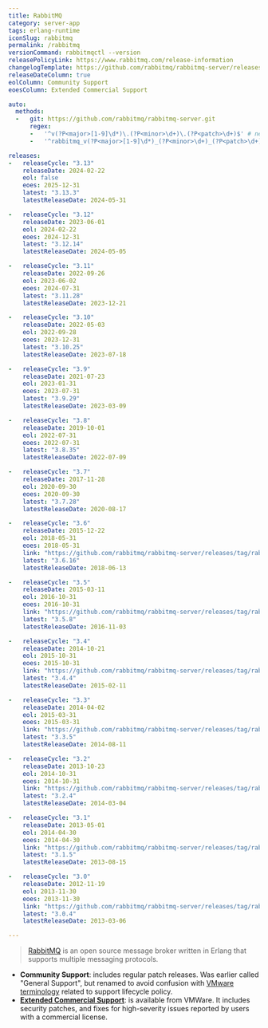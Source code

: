```yaml
---
title: RabbitMQ
category: server-app
tags: erlang-runtime
iconSlug: rabbitmq
permalink: /rabbitmq
versionCommand: rabbitmqctl --version
releasePolicyLink: https://www.rabbitmq.com/release-information
changelogTemplate: https://github.com/rabbitmq/rabbitmq-server/releases/tag/v__LATEST__
releaseDateColumn: true
eolColumn: Community Support
eoesColumn: Extended Commercial Support

auto:
  methods:
  -   git: https://github.com/rabbitmq/rabbitmq-server.git
      regex:
      -   '^v(?P<major>[1-9]\d*)\.(?P<minor>\d+)\.(?P<patch>\d+)$' # newer versions
      -   '^rabbitmq_v(?P<major>[1-9]\d*)_(?P<minor>\d+)_(?P<patch>\d+)$' # oldest versions

releases:
-   releaseCycle: "3.13"
    releaseDate: 2024-02-22
    eol: false
    eoes: 2025-12-31
    latest: "3.13.3"
    latestReleaseDate: 2024-05-31

-   releaseCycle: "3.12"
    releaseDate: 2023-06-01
    eol: 2024-02-22
    eoes: 2024-12-31
    latest: "3.12.14"
    latestReleaseDate: 2024-05-05

-   releaseCycle: "3.11"
    releaseDate: 2022-09-26
    eol: 2023-06-02
    eoes: 2024-07-31
    latest: "3.11.28"
    latestReleaseDate: 2023-12-21

-   releaseCycle: "3.10"
    releaseDate: 2022-05-03
    eol: 2022-09-28
    eoes: 2023-12-31
    latest: "3.10.25"
    latestReleaseDate: 2023-07-18

-   releaseCycle: "3.9"
    releaseDate: 2021-07-23
    eol: 2023-01-31
    eoes: 2023-07-31
    latest: "3.9.29"
    latestReleaseDate: 2023-03-09

-   releaseCycle: "3.8"
    releaseDate: 2019-10-01
    eol: 2022-07-31
    eoes: 2022-07-31
    latest: "3.8.35"
    latestReleaseDate: 2022-07-09

-   releaseCycle: "3.7"
    releaseDate: 2017-11-28
    eol: 2020-09-30
    eoes: 2020-09-30
    latest: "3.7.28"
    latestReleaseDate: 2020-08-17

-   releaseCycle: "3.6"
    releaseDate: 2015-12-22
    eol: 2018-05-31
    eoes: 2018-05-31
    link: "https://github.com/rabbitmq/rabbitmq-server/releases/tag/rabbitmq_v{{'__LATEST__'|replace:'.','_'}}"
    latest: "3.6.16"
    latestReleaseDate: 2018-06-13

-   releaseCycle: "3.5"
    releaseDate: 2015-03-11
    eol: 2016-10-31
    eoes: 2016-10-31
    link: "https://github.com/rabbitmq/rabbitmq-server/releases/tag/rabbitmq_v{{'__LATEST__'|replace:'.','_'}}"
    latest: "3.5.8"
    latestReleaseDate: 2016-11-03

-   releaseCycle: "3.4"
    releaseDate: 2014-10-21
    eol: 2015-10-31
    eoes: 2015-10-31
    link: "https://github.com/rabbitmq/rabbitmq-server/releases/tag/rabbitmq_v{{'__LATEST__'|replace:'.','_'}}"
    latest: "3.4.4"
    latestReleaseDate: 2015-02-11

-   releaseCycle: "3.3"
    releaseDate: 2014-04-02
    eol: 2015-03-31
    eoes: 2015-03-31
    link: "https://github.com/rabbitmq/rabbitmq-server/releases/tag/rabbitmq_v{{'__LATEST__'|replace:'.','_'}}"
    latest: "3.3.5"
    latestReleaseDate: 2014-08-11

-   releaseCycle: "3.2"
    releaseDate: 2013-10-23
    eol: 2014-10-31
    eoes: 2014-10-31
    link: "https://github.com/rabbitmq/rabbitmq-server/releases/tag/rabbitmq_v{{'__LATEST__'|replace:'.','_'}}"
    latest: "3.2.4"
    latestReleaseDate: 2014-03-04

-   releaseCycle: "3.1"
    releaseDate: 2013-05-01
    eol: 2014-04-30
    eoes: 2014-04-30
    link: "https://github.com/rabbitmq/rabbitmq-server/releases/tag/rabbitmq_v{{'__LATEST__'|replace:'.','_'}}"
    latest: "3.1.5"
    latestReleaseDate: 2013-08-15

-   releaseCycle: "3.0"
    releaseDate: 2012-11-19
    eol: 2013-11-30
    eoes: 2013-11-30
    link: "https://github.com/rabbitmq/rabbitmq-server/releases/tag/rabbitmq_v{{'__LATEST__'|replace:'.','_'}}"
    latest: "3.0.4"
    latestReleaseDate: 2013-03-06

---
```


> [RabbitMQ](https://www.rabbitmq.com/) is an open source message broker written in Erlang that
> supports multiple messaging protocols.

- **Community Support**: includes regular patch releases. Was earlier called "General Support", but
  renamed to avoid confusion with [VMware terminology](https://tanzu.vmware.com/support/lifecycle_policy)
  related to support lifecycle policy.
- **[Extended Commercial Support](https://tanzu.vmware.com/rabbitmq)**: is available from VMWare. It includes
  security patches, and fixes for high-severity issues reported by users with a commercial license.

